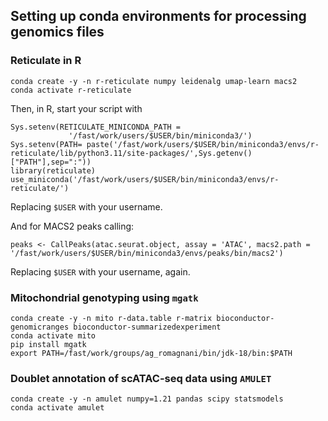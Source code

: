 ## Setting up conda environments for processing genomics files

### Reticulate in R
```
conda create -y -n r-reticulate numpy leidenalg umap-learn macs2
conda activate r-reticulate
```

Then, in R, start your script with
```
Sys.setenv(RETICULATE_MINICONDA_PATH = 
             '/fast/work/users/$USER/bin/miniconda3/')
Sys.setenv(PATH= paste('/fast/work/users/$USER/bin/miniconda3/envs/r-reticulate/lib/python3.11/site-packages/',Sys.getenv()["PATH"],sep=":"))
library(reticulate)
use_miniconda('/fast/work/users/$USER/bin/miniconda3/envs/r-reticulate/')
```
Replacing ```$USER``` with your username.

And for MACS2 peaks calling:
```
peaks <- CallPeaks(atac.seurat.object, assay = 'ATAC', macs2.path = '/fast/work/users/$USER/bin/miniconda3/envs/peaks/bin/macs2')
````
Replacing ```$USER``` with your username, again.

### Mitochondrial genotyping using ```mgatk```

```
conda create -y -n mito r-data.table r-matrix bioconductor-genomicranges bioconductor-summarizedexperiment
conda activate mito
pip install mgatk
export PATH=/fast/work/groups/ag_romagnani/bin/jdk-18/bin:$PATH
```

### Doublet annotation of scATAC-seq data using ```AMULET```
```
conda create -y -n amulet numpy=1.21 pandas scipy statsmodels
conda activate amulet
```
